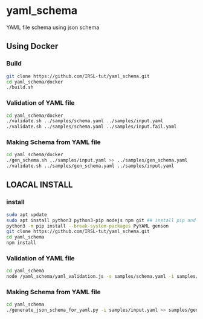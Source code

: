 # yaml_schema

YAML file schema using json schema

## Using Docker

### Build
``` bash
git clone https://github.com/IRSL-tut/yaml_schema.git
cd yaml_schema/docker
./build.sh
```

### Validation of YAML file
``` bash
cd yaml_schema/docker
./validate.sh ../samples/schema.yaml ../samples/input.yaml
./validate.sh ../samples/schema.yaml ../samples/input.fail.yaml
```

### Making Schema from YAML file
``` bash
cd yaml_schema/docker
./gen_schema.sh ../samples/input.yaml >> ../samples/gen_schema.yaml
./validate.sh ../samples/gen_schema.yaml ../samples/input.yaml
```

## LOACAL INSTALL

### install
``` bash
sudo apt update
sudo apt install python3 python3-pip nodejs npm git ## install pip and node.js
python3 -m pip install --break-system-packages PyYAML genson
git clone https://github.com/IRSL-tut/yaml_schema.git
cd yaml_schema
npm install
```

### Validation of YAML file
``` bash
cd yaml_schema
node /yaml_schema/yaml_validation.js -s samples/schema.yaml -i samples/input.yaml
```

### Making Schema from YAML file
``` bash
cd yaml_schema
./generate_json_schema_for_yaml.py -i samples/input.yaml >> samples/gen_schema.yaml
```
